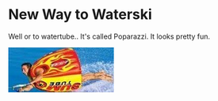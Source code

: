 # New Way to Waterski
Well or to watertube.. It's called Poparazzi. It looks pretty fun.


![](ski.jpg)
